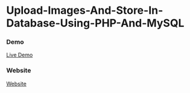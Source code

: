 # Upload-Images-And-Store-In-Database-Using-PHP-And-MySQL

### Demo

<a href="https://youtu.be/1f2lsUDIDBs" rel="nofollow"> Live Demo </a>

### Website
<a href="https://codeat21.com/upload-images-and-store-in-database-using-php-and-mysql/" rel="nofollow"> Website </a>
